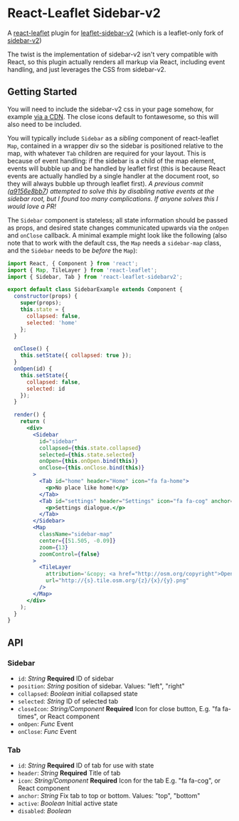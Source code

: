 # React-Leaflet Sidebar-v2

A [react-leaflet](https://github.com/PaulLeCam/react-leaflet) plugin
for
[leaflet-sidebar-v2](https://github.com/nickpeihl/leaflet-sidebar-v2)
(which is a leaflet-only fork
of [sidebar-v2](https://github.com/Turbo87/sidebar-v2))

The twist is the implementation of sidebar-v2 isn't very compatible
with React, so this plugin actually renders all markup via React,
including event handling, and just leverages the CSS from sidebar-v2.

## Getting Started

You will need to include the sidebar-v2 css in your page somehow, for
example
[via a CDN](https://unpkg.com/leaflet-sidebar-v2@1.0.0/css/leaflet-sidebar.min.css). The
close icons default to fontawesome, so this will also need to be
included.

You will typically include `Sidebar` as a _sibling_ component of
react-leaflet `Map`, contained in a wrapper div so the sidebar is
positioned relative to the map, with whatever `Tab` children are
required for your layout. This is because of event handling: if the
sidebar is a child of the map element, events will bubble up and be
handled by leaflet first (this is because React events are actually
handled by a single handler at the document root, so they will always
bubble up through leaflet first). _A previous commit
([a9156e8bb7](https://github.com/condense/react-leaflet-sidebarv2/commit/a9156e8bb71501639be1c06552fb11521f111c86))
attempted to solve this by disabling native events at the sidebar
root, but I found too many complications. If anyone solves this I
would love a PR!_

The `Sidebar` component is stateless; all state information should be
passed as props, and desired state changes communicated upwards via
the `onOpen` and `onClose` callback. A minimal example might look
like the following (also note that to work with the default css, the
`Map` needs a `sidebar-map` class, and the `Sidebar` needs to be
_before_ the `Map`):

```jsx
import React, { Component } from 'react';
import { Map, TileLayer } from 'react-leaflet';
import { Sidebar, Tab } from 'react-leaflet-sidebarv2';

export default class SidebarExample extends Component {
  constructor(props) {
    super(props);
    this.state = {
      collapsed: false,
      selected: 'home'
    };
  }

  onClose() {
    this.setState({ collapsed: true });
  }
  onOpen(id) {
    this.setState({
      collapsed: false,
      selected: id
    });
  }

  render() {
    return (
      <div>
        <Sidebar
          id="sidebar"
          collapsed={this.state.collapsed}
          selected={this.state.selected}
          onOpen={this.onOpen.bind(this)}
          onClose={this.onClose.bind(this)}
        >
          <Tab id="home" header="Home" icon="fa fa-home">
            <p>No place like home!</p>
          </Tab>
          <Tab id="settings" header="Settings" icon="fa fa-cog" anchor="bottom">
            <p>Settings dialogue.</p>
          </Tab>
        </Sidebar>
        <Map
          className="sidebar-map"
          center={[51.505, -0.09]}
          zoom={13}
          zoomControl={false}
        >
          <TileLayer
            attribution='&copy; <a href="http://osm.org/copyright">OpenStreetMap</a> contributors'
            url="http://{s}.tile.osm.org/{z}/{x}/{y}.png"
          />
        </Map>
      </div>
    );
  }
}
```

## API

### Sidebar

- `id`: _String_ **Required** ID of sidebar
- `position`: _String_ position of sidebar. Values: "left", "right"
- `collapsed`: _Boolean_ initial collapsed state
- `selected`: _String_ ID of selected tab
- `closeIcon`: _String/Component_ **Required** Icon for close button, E.g. "fa fa-times", or React component
- `onOpen`: _Func_ Event
- `onClose`: _Func_ Event

### Tab

- `id`: _String_ **Required** ID of tab for use with state
- `header`: _String_ **Required** Title of tab
- `icon`: _String/Component_ **Required** Icon for the tab E.g. "fa fa-cog", or React component
- `anchor`: _String_ Fix tab to top or bottom. Values: "top", "bottom"
- `active`: _Boolean_ Initial active state
- `disabled`: _Boolean_
